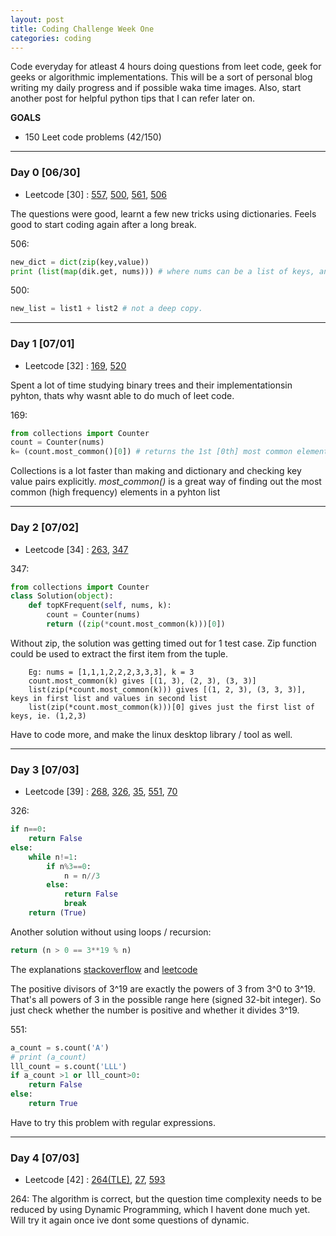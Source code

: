 ```yaml
---
layout: post
title: Coding Challenge Week One
categories: coding
---
```


Code everyday for atleast 4 hours doing questions from leet code, geek for geeks or algorithmic implementations. This will be a sort of personal blog writing my daily progress and if possible waka time images. Also, start another post for helpful python tips that I can refer later on.

**GOALS**
* 150 Leet code problems (42/150) 



---
### **Day 0** [06/30]

* Leetcode [30] : [557], [500], [561], [506]

The questions were good, learnt a few new tricks using dictionaries. Feels good to start coding again after a long break. 

506:
```python
new_dict = dict(zip(key,value))
print (list(map(dik.get, nums))) # where nums can be a list of keys, and this returns values  
```

500:
```python
new_list = list1 + list2 # not a deep copy.
```

---
### **Day 1** [07/01]

* Leetcode [32] : [169], [520]

Spent a lot of time studying binary trees and their implementationsin pyhton, thats why wasnt able to do much of leet code. 

169:
```python
from collections import Counter
count = Counter(nums)
k= (count.most_common()[0])	# returns the 1st [0th] most common element in the list
```
Collections is a lot faster than making and dictionary and checking key value pairs explicitly. *most_common()* is a great way of finding out the most common (high frequency) elements in a pyhton list

---
### **Day 2** [07/02]

* Leetcode [34] : [263], [347]

347:
```python
from collections import Counter
class Solution(object):
    def topKFrequent(self, nums, k):       
        count = Counter(nums)
        return ((zip(*count.most_common(k)))[0]) 
```
Without zip, the solution was getting timed out for 1 test case. Zip function could be used to extract the first item from the tuple. 
```
	Eg: nums = [1,1,1,2,2,2,3,3,3], k = 3
	count.most_common(k) gives [(1, 3), (2, 3), (3, 3)]
	list(zip(*count.most_common(k))) gives [(1, 2, 3), (3, 3, 3)], keys in first list and values in second list
	list(zip(*count.most_common(k)))[0] gives just the first list of keys, ie. (1,2,3)
```
Have to code more, and make the linux desktop library / tool as well.


---
### **Day 3** [07/03]

* Leetcode [39] : [268], [326], [35], [551], [70]

326:
```python
if n==0:
    return False
else:
    while n!=1:
        if n%3==0:
            n = n//3
        else:
            return False
            break
    return (True)
```
Another solution without using loops / recursion:
```python
return (n > 0 == 3**19 % n)
```
The explanations [stackoverflow](https://stackoverflow.com/questions/1804311/how-to-check-if-an-integer-is-a-power-of-3/24274850#24274850) and [leetcode](https://leetcode.com/articles/power-of-three/)

The positive divisors of 3^19 are exactly the powers of 3 from 3^0 to 3^19. That's all powers of 3 in the possible range here (signed 32-bit integer). So just check whether the number is positive and whether it divides 3^19.

551:
```python
a_count = s.count('A')
# print (a_count)
lll_count = s.count('LLL')
if a_count >1 or lll_count>0:
    return False
else:
    return True
```
Have to try this problem with regular expressions.

---
### **Day 4** [07/03]

* Leetcode [42] : [264(TLE)], [27], [593]

264:
The algorithm is correct, but the question time complexity needs to be reduced by using Dynamic Programming, which I havent done much yet. Will try it again once ive dont some questions of dynamic.








[557]: https://leetcode.com/problems/reverse-words-in-a-string-iii/#/description
[500]: https://leetcode.com/problems/keyboard-row/#/description
[561]: https://leetcode.com/problems/array-partition-i/#/description
[506]: https://leetcode.com/problems/relative-ranks/#/description
[169]: https://leetcode.com/problems/majority-element/#/description
[520]: https://leetcode.com/problems/detect-capital/#/description
[263]: https://leetcode.com/problems/ugly-number/#/description
[347]: https://leetcode.com/problems/top-k-frequent-elements/#/description
[268]: https://leetcode.com/problems/missing-number/#/description
[326]: https://leetcode.com/problems/power-of-three/#/description
[35]: https://leetcode.com/problems/search-insert-position/#/description
[551]: https://leetcode.com/problems/student-attendance-record-i/#/description
[70]: https://leetcode.com/problems/climbing-stairs/#/description
[264(TLE)]: https://leetcode.com/problems/ugly-number-ii
[27]: https://leetcode.com/problems/remove-element/#/description
[593]:https://leetcode.com/problems/valid-square/#/description


